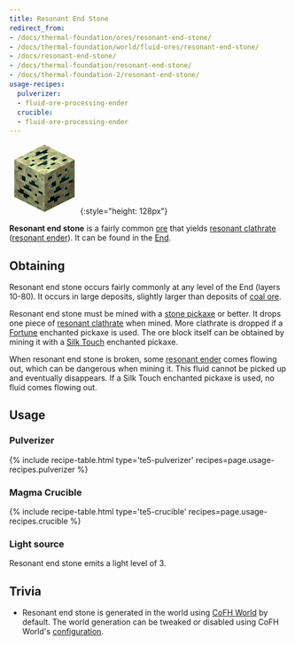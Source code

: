 ```yaml
---
title: Resonant End Stone
redirect_from:
- /docs/thermal-foundation/ores/resonant-end-stone/
- /docs/thermal-foundation/world/fluid-ores/resonant-end-stone/
- /docs/resonant-end-stone/
- /docs/thermal-foundation/resonant-end-stone/
- /docs/thermal-foundation-2/resonant-end-stone/
usage-recipes:
  pulverizer:
  - fluid-ore-processing-ender
  crucible:
  - fluid-ore-processing-ender
---
```


![Resonant end stone](/assets/images/thermal-foundation-2/ore-fluid-ender.png){:style="height: 128px"}


**Resonant end stone** is a fairly common
[ore](https://minecraft.gamepedia.com/Ore) that yields [resonant
clathrate](/docs/1.12/thermal-foundation-2/resonant-clathrate/) ([resonant ender](/docs/1.12/thermal-foundation-2/resonant-ender/)).
It can be found in the [End](https://minecraft.gamepedia.com/The_End).


Obtaining
---------

Resonant end stone occurs fairly commonly at any level of the End (layers
10-80). It occurs in large deposits, slightly larger than deposits of [coal
ore](https://minecraft.gamepedia.com/Coal_Ore).

Resonant end stone must be mined with a [stone
pickaxe](https://minecraft.gamepedia.com/Pickaxe) or better. It drops one piece
of [resonant clathrate](/docs/1.12/thermal-foundation-2/resonant-clathrate/) when mined. More clathrate is
dropped if a [Fortune](https://minecraft.gamepedia.com/Fortune) enchanted
pickaxe is used. The ore block itself can be obtained by mining it with a [Silk
Touch](https://minecraft.gamepedia.com/Silk_Touch) enchanted pickaxe.

When resonant end stone is broken, some [resonant ender](/docs/1.12/thermal-foundation-2/resonant-ender/)
comes flowing out, which can be dangerous when mining it. This fluid cannot be
picked up and eventually disappears. If a Silk Touch enchanted pickaxe is used,
no fluid comes flowing out.


Usage
-----

### Pulverizer
{% include recipe-table.html type='te5-pulverizer' recipes=page.usage-recipes.pulverizer %}

### Magma Crucible
{% include recipe-table.html type='te5-crucible' recipes=page.usage-recipes.crucible %}

### Light source
Resonant end stone emits a light level of 3.


Trivia
------

* Resonant end stone is generated in the world using [CoFH
  World](/docs/1.12/cofh-world/) by default. The world generation can be tweaked or
  disabled using CoFH World's
  [configuration](/docs/1.12/cofh-world/world-generator-configuration/).

